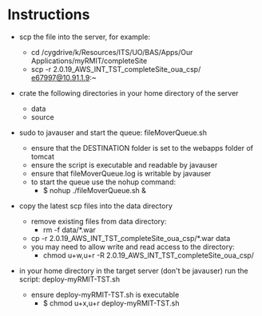 # Instructions
* scp the file into the server, for example:
    - cd /cygdrive/k/Resources/ITS/UO/BAS/Apps/Our Applications/myRMIT/completeSite
    - scp -r 2.0.19_AWS_INT_TST_completeSite_oua_csp/ e67997@10.91.1.9:~

* crate the following directories in your home directory of the server
    - data
    - source

* sudo to javauser and start the queue: fileMoverQueue.sh
    - ensure that the DESTINATION folder is set to the webapps folder of tomcat
    - ensure the script is executable and readable by javauser
    - ensure that fileMoverQueue.log is writable by javauser
    - to start the queue use the nohup command:
        + $ nohup ./fileMoverQueue.sh & 

* copy the latest scp files into the data directory
    - remove existing files from data directory:
        + rm -f data/*.war
    - cp -r 2.0.19_AWS_INT_TST_completeSite_oua_csp/*.war data
    - you may need to allow write and read access to the directory:
        + chmod u+w,u+r -R 2.0.19_AWS_INT_TST_completeSite_oua_csp/

* in your home directory in the target server (don't be javauser) run the script: deploy-myRMIT-TST.sh
    - ensure deploy-myRMIT-TST.sh is executable
        + $ chmod u+x,u+r deploy-myRMIT-TST.sh
